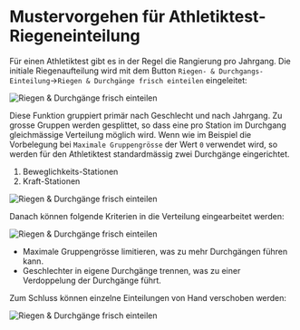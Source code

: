 # Mustervorgehen für Athletiktest-Riegeneinteilung

Für einen Athletiktest gibt es in der Regel die Rangierung pro Jahrgang. Die initiale Riegenaufteilung wird mit dem Button `Riegen- & Durchgangs-Einteilung`-&gt;`Riegen & Durchgänge frisch einteilen` eingeleitet:

![Riegen &amp; Durchg&#xE4;nge frisch einteilen](..//assets/att-suggest-init.png)

Diese Funktion gruppiert primär nach Geschlecht und nach Jahrgang. Zu grosse Gruppen werden gesplittet, so dass eine pro Station im Durchgang gleichmässige Verteilung möglich wird. Wenn wie im Beispiel die Vorbelegung bei `Maximale Gruppengrösse` der Wert `0` verwendet wird, so werden für den Athletiktest standardmässig zwei Durchgänge eingerichtet.

1. Beweglichkeits-Stationen
2. Kraft-Stationen

![Riegen &amp; Durchg&#xE4;nge frisch einteilen](..//assets/att-riegen-einteilen-dlg.png)

Danach können folgende Kriterien in die Verteilung eingearbeitet werden:

![Riegen &amp; Durchg&#xE4;nge frisch einteilen](..//assets/att-suggest-options.png)

* Maximale Gruppengrösse limitieren, was zu mehr Durchgängen führen kann.
* Geschlechter in eigene Durchgänge trennen, was zu einer Verdoppelung der Durchgänge führt.

Zum Schluss können einzelne Einteilungen von Hand verschoben werden:

![Riegen &amp; Durchg&#xE4;nge frisch einteilen](..//assets/att-planning-edit.png)

